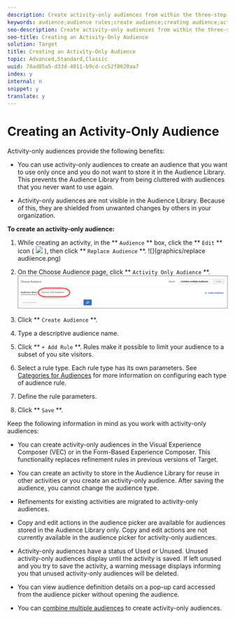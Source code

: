 ```yaml
---
description: Create activity-only audiences from within the three-step guided workflow when creating an activity. These ad hoc audiences can be used in other places within the same activity, but are not stored in the Audiences Library for use in other activities.
keywords: audience;audience rules;create audience;creating audience;activity only;activity-only;adhoc
seo-description: Create activity-only audiences from within the three-step guided workflow when creating an activity. These ad hoc audiences can be used in other places within the same activity, but are not stored in the Audiences Library for use in other activities.
seo-title: Creating an Activity-Only Audience
solution: Target
title: Creating an Activity-Only Audience
topic: Advanced,Standard,Classic
uuid: 78ad85a5-d33d-4011-b9cd-cc52f8620aa7
index: y
internal: n
snippet: y
translate: y
---
```


# Creating an Activity-Only Audience

Activity-only audiences provide the following benefits:

* You can use activity-only audiences to create an audience that you want to use only once and you do not want to store it in the Audience Library. This prevents the Audience Library from being cluttered with audiences that you never want to use again.

* Activity-only audiences are not visible in the Audience Library. Because of this, they are shielded from unwanted changes by others in your organization.


**To create an activity-only audience:** 

1. While creating an activity, in the ** `Audience` ** box, click the ** `Edit` ** icon (  ![](https://marketing.adobe.com/resources/help/en_US/target/graphics/icon_more_options.png) ), then click ** `Replace Audience` **. 
   ![](graphics/replace audiience.png) 

1. On the Choose Audience page, click ** `Activity Only Audience` **. 
   ![](graphics/activity-only-aud.png) 

1. Click ** `Create Audience` **. 

1. Type a descriptive audience name.

1. Click ** `+ Add Rule` **. 
   Rules make it possible to limit your audience to a subset of you site visitors.

1. Select a rule type.
   Each rule type has its own parameters. See [Categories for Audiences](c_target_rules.md#concept_E3A77E42F1644503A829B5107B20880D) for more information on configuring each type of audience rule. 

1. Define the rule parameters.

1. Click ** `Save` **. 


Keep the following information in mind as you work with activity-only audiences:

* You can create activity-only audiences in the Visual Experience Composer (VEC) or in the Form-Based Experience Composer. This functionality replaces refinement rules in previous versions of Target.

* You can create an activity to store in the Audience Library for reuse in other activities or you create an activity-only audience. After saving the audience, you cannot change the audience type.

* Refinements for existing activities are migrated to activity-only audiences.

* Copy and edit actions in the audience picker are available for audiences stored in the Audience Library only. Copy and edit actions are not currently available in the audience picker for activity-only audiences.

* Activity-only audiences have a status of Used or Unused. Unused activity-only audiences display until the activity is saved. If left unused and you try to save the activity, a warning message displays informing you that unused activity-only audiences will be deleted.

* You can view audience definition details on a pop-up card accessed from the audience picker without opening the audience.

* You can [combine multiple audiences](c_combining-multiple-audiences.md#concept_A7386F1EA4394BD2AB72399C225981E5) to create activity-only audiences. 


